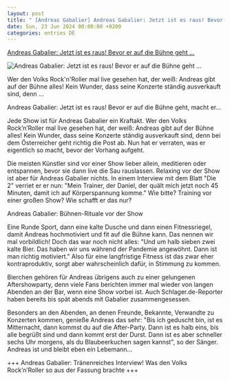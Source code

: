 ```yaml
---
layout: post
title: " [Andreas Gabalier] Andreas Gabalier: Jetzt ist es raus! Bevor er auf die Bühne geht ..."
date: Sun, 23 Jun 2024 00:00:00 +0200
categories: entries DE
---
```

[Andreas Gabalier: Jetzt ist es raus! Bevor er auf die Bühne geht ...](https://www.schlager.de/news/andreas-gabalier-konzert-vorbereitung-warm-up-muenchen/258089/)

![Andreas Gabalier: Jetzt ist es raus! Bevor er auf die Bühne geht ...](https://static.schlager.de/uploads/2024/06/www.schlager.de-andreas-gabalier-jetzt-ist-es-raus-bevor-er-auf-die-buehne-geht-macht-er-imago0581378549h.jpg)

Wer den Volks Rock'n'Roller mal live gesehen hat, der weiß: Andreas gibt auf der Bühne alles! Kein Wunder, dass seine Konzerte ständig ausverkauft sind, denn ...

Andreas Gabalier: Jetzt ist es raus! Bevor er auf die Bühne geht, macht er…

Jede Show ist für Andreas Gabalier ein Kraftakt. Wer den Volks Rock’n’Roller mal live gesehen hat, der weiß: Andreas gibt auf der Bühne alles! Kein Wunder, dass seine Konzerte ständig ausverkauft sind, denn bei dem Österreicher geht richtig die Post ab. Nun hat er verraten, was er eigentlich so macht, bevor der Vorhang aufgeht.

Die meisten Künstler sind vor einer Show lieber allein, meditieren oder entspannen, bevor sie dann live die Sau rauslassen. Relaxing vor der Show ist aber für Andreas Gabalier nichts. In einem Interview mit dem Blatt "Die 2" verriet er er nun: "Mein Trainer, der Daniel, der quält mich jetzt noch 45 Minuten, damit ich auf Körperspannung komme." Wie bitte? Training vor einer großen Show? Wie schafft er das nur?

Andreas Gabalier: Bühnen-Rituale vor der Show

Eine Runde Sport, dann eine kalte Dusche und dann einen Fitnessriegel, damit Andreas hochmotiviert und fit auf die Bühne kann. Das nennen wir mal vorbildlich! Doch das war noch nicht alles: "Und um halb sieben zwei kalte Bier. Das haben wir uns während der Pandemie angewöhnt. Dann ist man richtig motiviert." Also für eine langfristige Fitness ist das zwar eher kontraproduktiv, sorgt aber wahrscheinlich dafür, in Stimmung zu kommen.

Bierchen gehören für Andreas übrigens auch zu einer gelungenen Aftershowparty, denn viele Fans berichten immer mal wieder von langen Abenden an der Bar, wenn eine Show vorbei ist. Auch Schlager.de-Reporter haben bereits bis spät abends mit Gabalier zusammengesessen.

Besonders an den Abenden, an denen Freunde, Bekannte, Verwandte zu Konzerten kommen, genieße Andreas das sehr: "Bis ich geduscht bin, ist es Mitternacht, dann kommst du auf die After-Party. Dann ist es halb eins, bis alle begrüßt sind und dann kommt erst der Durst. Dann ist es aber schneller sechs Uhr morgens, als du Blaubeerkuchen sagen kannst", so der Sänger. Andreas ist und bleibt eben ein Lebemann...

+++ Andreas Gabalier: Tränenreiches Interview! Was den Volks Rock’n’Roller so aus der Fassung brachte +++

